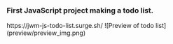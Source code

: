 <h3>First JavaScript project making a todo list.</h3> 
<a>https://jwm-js-todo-list.surge.sh/</a>
![Preview of todo list](preview/preview_img.png)
